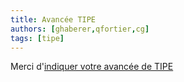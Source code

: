 ```yaml
---
title: Avancée TIPE
authors: [ghaberer,qfortier,cg]
tags: [tipe]
---
```

Merci d'[indiquer votre avancée de TIPE](https://forms.gle/KSdt6sjdECMkghtr7)